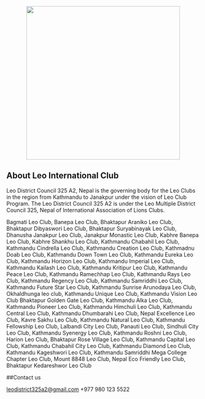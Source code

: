 <p align="center"><img src="https://toppng.com/public/uploads/preview/leo-logo-png-transparent-leo-club-international-11563053714vpnhp40led.png" width="400"></p>

## About Leo International Club

Leo District Council 325 A2, Nepal is the governing body for the Leo Clubs in the region from Kathmandu to Janakpur under the vision of Leo Club Program.
The Leo District Council 325 A2 is under the Leo Multiple District Council 325, Nepal of International Association of Lions Clubs.

Bagmati Leo Club,
Banepa Leo Club,
Bhaktapur Araniko Leo Club,
Bhaktapur Dibyaswori Leo Club,
Bhaktapur Suryabinayak Leo Club,
Dhanusha Janakpur Leo Club,
Janakpur Monastic Leo Club,
Kabhre Banepa Leo Club,
Kabhre Shankhu Leo Club,
Kathmandu Chabahil Leo Club,
Kathmandu Cindrella Leo Club,
Kathmandu Creation Leo Club,
Kathmadnu Doab Leo Club,
Kathmandu Down Town Leo Club,
Kathmandu Eureka Leo Club,
Kathmandu Horizon Leo Club,
Kathmandu Imperial Leo Club,
Kathmandu Kailash Leo Club,
Kathmandu Kritipur Leo Club,
Kathmandu Peace Leo Club,
Kathmandu Ramechhap Leo Club,
Kathmandu Rays Leo Club,
Kathmandu Regency Leo Club,
Kathmandu Samriddhi Leo Club,
Kathmandu Future Star Leo Club,
Kathmandu Sunrise Arunodaya Leo Club,
Okhaldhunga leo club,
Kathmandu Unique Leo Club,
Kathmandu Vision Leo Club
Bhaktapur Golden Gate Leo Club,
Kathmandu Alka Leo Club,
Kathmandu Pioneer Leo Club,
Kathmandu Himchuli Leo Club,
Kathmandu Central Leo Club,
Kathmandu Dhumbarahi Leo Club,
Nepal Excellence Leo Club,
Kavre Sakhu Leo Club,
Kathmandu Natural Leo Club,
Kathmandu Fellowship Leo Club,
Lalbandi City Leo Club,
Panauti Leo Club,
Sindhuli City Leo Club,
Kathmandu Syenergy Leo Club,
Kathmandu Roshni Leo Club,
Harion Leo Club,
Bhaktapur Rose Village Leo Club,
Kathmandu Capital Leo Club,
Kathmandu Chabahil City Leo Club,
Kathmandu Diamond Leo Club,
Kathmandu Kageshwori Leo Club,
Kathmandu Samriddhi Mega College Chapter Leo Club,
Mount 8848 Leo Club,
Nepal Eco Friendly Leo Club,
Bhaktapur Kedareshwor Leo Club

##Contact us

leodistrict325a2@gmail.com
+977 980 123 5522